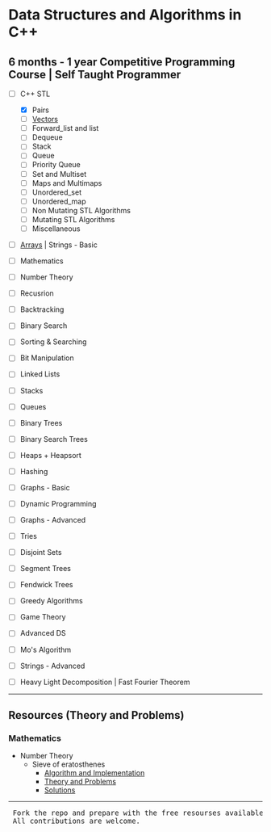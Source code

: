 # Data Structures and Algorithms in C++

## 6 months - 1 year Competitive Programming Course | Self Taught Programmer

* [ ] C++ STL
  * [x] Pairs
  * [ ] [Vectors](https://github.com/anuanu0-0/data-structures-and-algorithms/blob/master/STL/Vector/Readme.md)
  * [ ] Forward_list and list
  * [ ] Dequeue
  * [ ] Stack
  * [ ] Queue 
  * [ ] Priority Queue
  * [ ] Set and Multiset
  * [ ] Maps and Multimaps
  * [ ] Unordered_set
  * [ ] Unordered_map
  * [ ] Non Mutating STL Algorithms
  * [ ] Mutating STL Algorithms
  * [ ] Miscellaneous
* [ ] [Arrays](https://github.com/anuanu0-0/data-structures-and-algorithms/blob/master/Data-Structures/Arrays/Readme.md) | Strings - Basic 
* [ ] Mathematics
* [ ] Number Theory
* [ ] Recusrion 
* [ ] Backtracking
* [ ] Binary Search
* [ ] Sorting & Searching  
* [ ] Bit Manipulation
* [ ] Linked Lists
* [ ] Stacks
* [ ] Queues
* [ ] Binary Trees
* [ ] Binary Search Trees
* [ ] Heaps + Heapsort
* [ ] Hashing
* [ ] Graphs - Basic
* [ ] Dynamic Programming
* [ ] Graphs - Advanced
* [ ] Tries
* [ ] Disjoint Sets
* [ ] Segment Trees
* [ ] Fendwick Trees
* [ ] Greedy Algorithms
* [ ] Game Theory
* [ ] Advanced DS
* [ ] Mo's Algorithm
* [ ] Strings - Advanced
* [ ] Heavy Light Decomposition | Fast Fourier Theorem 

  
***

## Resources (Theory and Problems)
### Mathematics

* Number Theory
     * Sieve of eratosthenes
        * [Algorithm and Implementation](https://github.com/anuanu0-0/data-structures-and-algorithms/blob/master/Mathematics/primeSieve.cpp)
        * [Theory and Problems](https://cp-algorithms.com/algebra/sieve-of-eratosthenes.html)
        * [Solutions](https://github.com/anuanu0-0/data-structures-and-algorithms/tree/master/Mathematics)


***

<pre> Fork the repo and prepare with the free resourses available.
 All contributions are welcome.</pre> 


  
